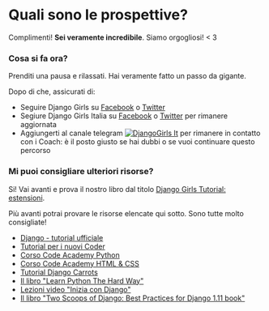 # Quali sono le prospettive?

Complimenti! **Sei veramente incredibile**. Siamo orgogliosi! < 3

### Cosa si fa ora?

Prenditi una pausa e rilassati. Hai veramente fatto un passo da gigante.

Dopo di che, assicurati di:

- Seguire Django Girls su [Facebook](http://facebook.com/djangogirls) o [Twitter](https://twitter.com/djangogirls)
- Segiure Django Girls Italia su [Facebook](https://www.facebook.com/djangogirlsIT/) o [Twitter](https://twitter.com/djangogirlsIT) per rimanere aggiornata
- Aggiungerti al canale telegram [![DjangoGirls It](https://img.shields.io/badge/telegram-%40djangogirls__it-blue.svg)](https://t.me/djangogirls_ita) per rimanere in contatto con i Coach: è il posto giusto se hai dubbi o se vuoi continuare questo percorso

### Mi puoi consigliare ulteriori risorse?

Si! Vai avanti e prova il nostro libro dal titolo [Django Girls Tutorial: estensioni](http://djangogirls.gitbooks.io/django-girls-tutorial-extensions/).

Più avanti potrai provare le risorse elencate qui sotto. Sono tutte molto consigliate!
- [Django - tutorial ufficiale](https://docs.djangoproject.com/en/1.8/intro/tutorial01/)
- [Tutorial per i nuovi Coder](http://newcoder.io/tutorials/)
- [Corso Code Academy Python](https://www.codecademy.com/en/tracks/python)
- [Corso Code Academy HTML & CSS](https://www.codecademy.com/tracks/web)
- [Tutorial Django Carrots](https://github.com/ggcarrots/django-carrots)
- [Il libro "Learn Python The Hard Way"](http://learnpythonthehardway.org/book/)
- [Lezioni video "Inizia con Django"](http://www.gettingstartedwithdjango.com/)
- [Il libro "Two Scoops of Django: Best Practices for Django 1.11 book"](https://www.twoscoopspress.com/collections/frontpage/products/two-scoops-of-django-1-11)
